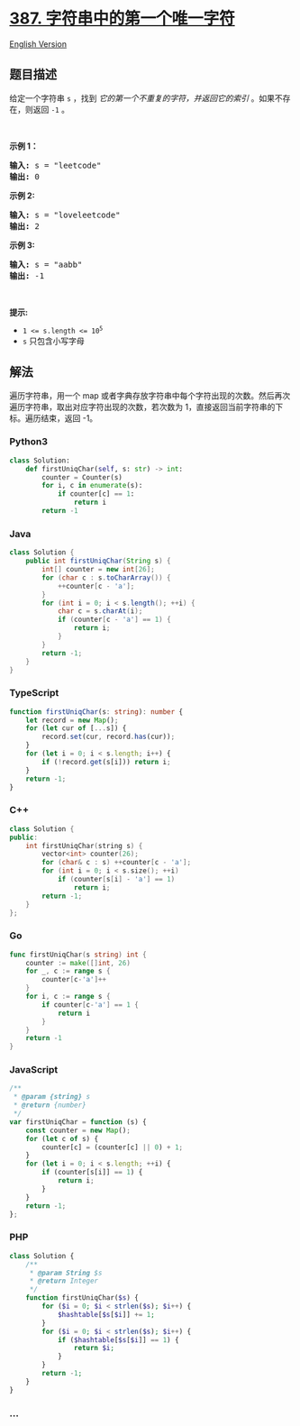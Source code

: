 # [387. 字符串中的第一个唯一字符](https://leetcode.cn/problems/first-unique-character-in-a-string)

[English Version](/solution/0300-0399/0387.First%20Unique%20Character%20in%20a%20String/README_EN.md)

## 题目描述

<!-- 这里写题目描述 -->

<p>给定一个字符串&nbsp;<code>s</code>&nbsp;，找到 <em>它的第一个不重复的字符，并返回它的索引</em> 。如果不存在，则返回 <code>-1</code>&nbsp;。</p>

<p>&nbsp;</p>

<p><strong>示例 1：</strong></p>

<pre>
<strong>输入:</strong> s = "leetcode"
<strong>输出:</strong> 0
</pre>

<p><strong>示例 2:</strong></p>

<pre>
<strong>输入:</strong> s = "loveleetcode"
<strong>输出:</strong> 2
</pre>

<p><strong>示例 3:</strong></p>

<pre>
<strong>输入:</strong> s = "aabb"
<strong>输出:</strong> -1
</pre>

<p>&nbsp;</p>

<p><strong>提示:</strong></p>

<ul>
	<li><code>1 &lt;= s.length &lt;= 10<sup>5</sup></code></li>
	<li><code>s</code>&nbsp;只包含小写字母</li>
</ul>

## 解法

<!-- 这里可写通用的实现逻辑 -->

遍历字符串，用一个 map 或者字典存放字符串中每个字符出现的次数。然后再次遍历字符串，取出对应字符出现的次数，若次数为 1，直接返回当前字符串的下标。遍历结束，返回 -1。

<!-- tabs:start -->

### **Python3**

<!-- 这里可写当前语言的特殊实现逻辑 -->

```python
class Solution:
    def firstUniqChar(self, s: str) -> int:
        counter = Counter(s)
        for i, c in enumerate(s):
            if counter[c] == 1:
                return i
        return -1
```

### **Java**

<!-- 这里可写当前语言的特殊实现逻辑 -->

```java
class Solution {
    public int firstUniqChar(String s) {
        int[] counter = new int[26];
        for (char c : s.toCharArray()) {
            ++counter[c - 'a'];
        }
        for (int i = 0; i < s.length(); ++i) {
            char c = s.charAt(i);
            if (counter[c - 'a'] == 1) {
                return i;
            }
        }
        return -1;
    }
}
```

### **TypeScript**

```ts
function firstUniqChar(s: string): number {
    let record = new Map();
    for (let cur of [...s]) {
        record.set(cur, record.has(cur));
    }
    for (let i = 0; i < s.length; i++) {
        if (!record.get(s[i])) return i;
    }
    return -1;
}
```

### **C++**

```cpp
class Solution {
public:
    int firstUniqChar(string s) {
        vector<int> counter(26);
        for (char& c : s) ++counter[c - 'a'];
        for (int i = 0; i < s.size(); ++i)
            if (counter[s[i] - 'a'] == 1)
                return i;
        return -1;
    }
};
```

### **Go**

```go
func firstUniqChar(s string) int {
	counter := make([]int, 26)
	for _, c := range s {
		counter[c-'a']++
	}
	for i, c := range s {
		if counter[c-'a'] == 1 {
			return i
		}
	}
	return -1
}
```

### **JavaScript**

```js
/**
 * @param {string} s
 * @return {number}
 */
var firstUniqChar = function (s) {
    const counter = new Map();
    for (let c of s) {
        counter[c] = (counter[c] || 0) + 1;
    }
    for (let i = 0; i < s.length; ++i) {
        if (counter[s[i]] == 1) {
            return i;
        }
    }
    return -1;
};
```

### **PHP**

```php
class Solution {
    /**
     * @param String $s
     * @return Integer
     */
    function firstUniqChar($s) {
        for ($i = 0; $i < strlen($s); $i++) {
            $hashtable[$s[$i]] += 1;
        }
        for ($i = 0; $i < strlen($s); $i++) {
            if ($hashtable[$s[$i]] == 1) {
                return $i;
            }
        }
        return -1;
    }
}
``` 

### **...**

```

```

<!-- tabs:end -->
